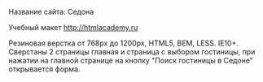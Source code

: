 Название сайта: Седона

Учебный макет http://htmlacademy.ru

Резиновая верстка от 768px до 1200px, HTML5, BEM, LESS. IE10+.
Сверстаны 2 страницы главная и страница с выбором гостиницы, при нажатии на главной странице на кнопку "Поиск гостиницы в Седоне" открывается форма.

